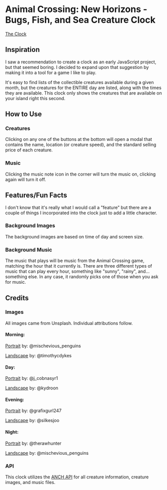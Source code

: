 # Animal Crossing: New Horizons - Bugs, Fish, and Sea Creature Clock

[The Clock](https://dustinjray.github.io/acnh-clock)
## Inspiration

I saw a recommendation to create a clock as an early JavaScript project, but that seemed boring. I decided to expand upon that suggestion by making it into a tool for a game I like to play. 

It's easy to find lists of the collectible creatures available during a given month, but the creatures for the ENTIRE day are listed, along with the times they are available. This clock only shows the creatures that are available on your island right this second.

## How to Use

### Creatures
Clicking on any one of the buttons at the bottom will open a modal that contains the name, location (or creature speed), and the standard selling price of each creature.
### Music
Clicking the music note icon in the corner will turn the music on, clicking again will turn it off.

## Features/Fun Facts
I don't know that it's really what I would call a "feature" but there are a couple of things I incorporated into the clock just to add a little character.
### Background Images
The background images are based on time of day and screen size.
### Background Music
The music that plays will be music from the Animal Crossing game, matching the hour that it currently is. There are three different types of music that can play every hour, something like "sunny", "rainy", and... something else. In any case, it randomly picks one of those when you ask for music.

## Credits

### Images
All images came from Unsplash. Individual attributions follow.
#### Morning:
[Portrait](https://unsplash.com/photos/fb7TJlE6pz8) by: @mischevious_penguins

[Landscape](https://unsplash.com/photos/UFxRXLWFFeQ) by: @timothycdykes

#### Day:
[Portrait](https://unsplash.com/photos/67sVPjK6Q7I) by: @j_cobnasyr1

[Landscape](https://unsplash.com/photos/-5t71h3ldJI) by: @kydroon

#### Evening:
[Portrait](https://unsplash.com/photos/mOcdke2ZQoE) by: @grafixgurl247

[Landscape](https://unsplash.com/photos/P9bcVkxnITE) by: @silkesjoo

#### Night:
[Portrait](https://unsplash.com/photos/BFR1X8Jimsc) by: @therawhunter

[Landscape](https://unsplash.com/photos/oGkwnLRxB8w) by: @mischevious_penguins

### API
This clock utilizes the [ANCH API](http://acnhapi.com/) for all creature information, creature images, and music files.

